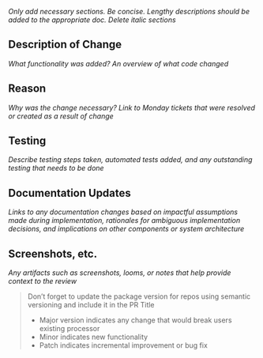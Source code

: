 _Only add necessary sections. Be concise. Lengthy descriptions should be added to the appropriate doc. Delete italic sections_

Description of Change
---
_What functionality was added? An overview of what code changed_

Reason
---
_Why was the change necessary? Link to Monday tickets that were resolved or created as a result of change_

Testing
---
_Describe testing steps taken, automated tests added, and any outstanding testing that needs to be done_

Documentation Updates
---
_Links to any documentation changes based on impactful assumptions made during implementation, rationales for ambiguous implementation decisions, and implications on other components or system architecture_

Screenshots, etc.
---
_Any artifacts such as screenshots, looms, or notes that help provide context to the review_

> Don’t forget to update the package version for repos using semantic versioning and include it in the PR Title
> - Major version indicates any change that would break users existing processor
> - Minor indicates new functionality
> - Patch indicates incremental improvement or bug fix
